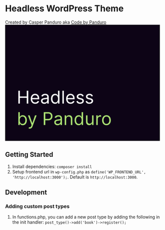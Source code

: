 # Headless WordPress Theme
Created by Casper Panduro aka [Code by Panduro](https::codebypanduro.dk)
![Best Headless WP Theme](https://raw.githubusercontent.com/casperpanduro/headless-wp-theme/main/screenshot.png)

## Getting Started

1. Install dependencies: `composer install`
2. Setup frontend url in `wp-config.php` as `define('WP_FRONTEND_URL', 'http://localhost:3000');`. Default is `http://localhost:3000`.

## Development
### Adding custom post types
1. In functions.php, you can add a new post type by adding the following in the init handler: `post_type()->add('book')->register();`
